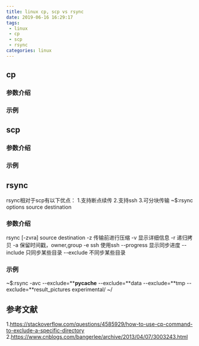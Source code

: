 ```yaml
---
title: linux cp, scp vs rsync
date: 2019-06-16 16:29:17
tags:
 - linux
 - cp
 - scp
 - rsync
categories: linux
---
```


## cp
### 参数介绍
### 示例

## scp
### 参数介绍
### 示例

## rsync
rsync相对于scp有以下优点：
1.支持断点续传
2.支持ssh
3.可分块传输
~$:rsync options source destination

### 参数介绍
rsync [-zvra] source destination 
    -z  传输前进行压缩
    -v  显示详细信息
    -r  递归拷贝
    -a  保留时间戳，owner,group
    -e ssh  使用ssh
    --progress  显示同步进度
    --include   只同步某些目录
    --exclude   不同步某些目录

### 示例
~$:rsync -avc --exclude=\*\*__pycache__  --exclude=\*\*data --exclude=\*\*tmp --exclude=\*\*result_pictures experimental/ ~/

## 参考文献
1.https://stackoverflow.com/questions/4585929/how-to-use-cp-command-to-exclude-a-specific-directory
2.https://www.cnblogs.com/bangerlee/archive/2013/04/07/3003243.html
